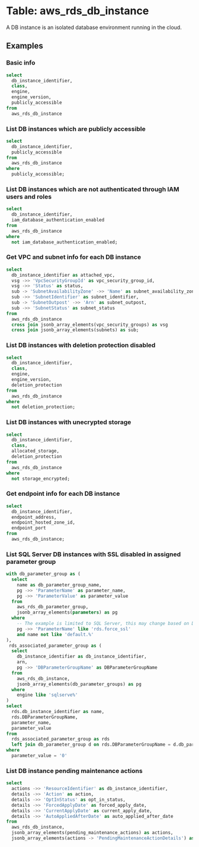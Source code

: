 # Table: aws_rds_db_instance

A DB instance is an isolated database environment running in the cloud.

## Examples

### Basic info

```sql
select
  db_instance_identifier,
  class,
  engine,
  engine_version,
  publicly_accessible
from
  aws_rds_db_instance
```

### List DB instances which are publicly accessible

```sql
select
  db_instance_identifier,
  publicly_accessible
from
  aws_rds_db_instance
where
  publicly_accessible;
```

### List DB instances which are not authenticated through IAM users and roles

```sql
select
  db_instance_identifier,
  iam_database_authentication_enabled
from
  aws_rds_db_instance
where
  not iam_database_authentication_enabled;
```

### Get VPC and subnet info for each DB instance

```sql
select
  db_instance_identifier as attached_vpc,
  vsg ->> 'VpcSecurityGroupId' as vpc_security_group_id,
  vsg ->> 'Status' as status,
  sub -> 'SubnetAvailabilityZone' ->> 'Name' as subnet_availability_zone,
  sub ->> 'SubnetIdentifier' as subnet_identifier,
  sub -> 'SubnetOutpost' ->> 'Arn' as subnet_outpost,
  sub ->> 'SubnetStatus' as subnet_status
from
  aws_rds_db_instance
  cross join jsonb_array_elements(vpc_security_groups) as vsg
  cross join jsonb_array_elements(subnets) as sub;
```

### List DB instances with deletion protection disabled

```sql
select
  db_instance_identifier,
  class,
  engine,
  engine_version,
  deletion_protection
from
  aws_rds_db_instance
where
  not deletion_protection;
```

### List DB instances with unecrypted storage

```sql
select
  db_instance_identifier,
  class,
  allocated_storage,
  deletion_protection
from
  aws_rds_db_instance
where
  not storage_encrypted;
```

### Get endpoint info for each DB instance

```sql
select
  db_instance_identifier,
  endpoint_address,
  endpoint_hosted_zone_id,
  endpoint_port
from
  aws_rds_db_instance;
```

### List SQL Server DB instances with SSL disabled in assigned parameter group

```sql
with db_parameter_group as (
  select
    name as db_parameter_group_name,
    pg ->> 'ParameterName' as parameter_name,
    pg ->> 'ParameterValue' as parameter_value
  from
    aws_rds_db_parameter_group,
    jsonb_array_elements(parameters) as pg
  where
    -- The example is limited to SQL Server, this may change based on DB engine
    pg ->> 'ParameterName' like 'rds.force_ssl'
    and name not like 'default.%'
),
 rds_associated_parameter_group as (
  select
    db_instance_identifier as db_instance_identifier,
    arn,
    pg ->> 'DBParameterGroupName' as DBParameterGroupName
  from
    aws_rds_db_instance,
    jsonb_array_elements(db_parameter_groups) as pg
  where
    engine like 'sqlserve%'
)
select
  rds.db_instance_identifier as name,
  rds.DBParameterGroupName,
  parameter_name,
  parameter_value
from
  rds_associated_parameter_group as rds
  left join db_parameter_group d on rds.DBParameterGroupName = d.db_parameter_group_name
where
  parameter_value = '0'
```

### List DB instance pending maintenance actions

```sql
select
  actions ->> 'ResourceIdentifier' as db_instance_identifier,
  details ->> 'Action' as action,
  details ->> 'OptInStatus' as opt_in_status,
  details ->> 'ForcedApplyDate' as forced_apply_date,
  details ->> 'CurrentApplyDate' as current_apply_date,
  details ->> 'AutoAppliedAfterDate' as auto_applied_after_date
from
  aws_rds_db_instance,
  jsonb_array_elements(pending_maintenance_actions) as actions,
  jsonb_array_elements(actions -> 'PendingMaintenanceActionDetails') as details;
```

